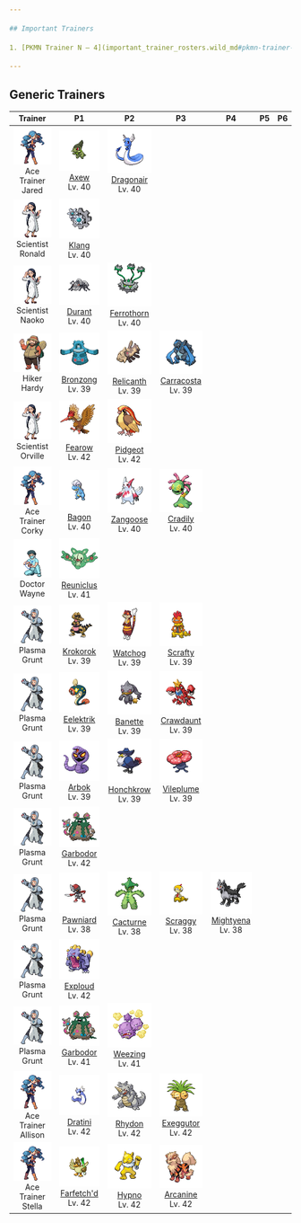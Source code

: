 ```yaml
---

## Important Trainers

1. [PKMN Trainer N – 4](important_trainer_rosters.wild_md#pkmn-trainer-n-4)

---
```


## Generic Trainers</h3>

| Trainer | P1 | P2 | P3 | P4 | P5 | P6 |
|:-------:|:--:|:--:|:--:|:--:|:--:|:--:|
| ![Ace Trainer Jared](../../assets/trainers/ace_trainer.png)<br>Ace Trainer Jared | ![Axew](../../assets/sprites/axew/front.png)<br>[Axew](../../pokemon/axew.wild_md/)<br>Lv. 40 | ![Dragonair](../../assets/sprites/dragonair/front.png)<br>[Dragonair](../../pokemon/dragonair.wild_md/)<br>Lv. 40 |
| ![Scientist Ronald](../../assets/trainers/scientist.png)<br>Scientist Ronald | ![Klang](../../assets/sprites/klang/front.png)<br>[Klang](../../pokemon/klang.wild_md/)<br>Lv. 40 |
| ![Scientist Naoko](../../assets/trainers/scientist.png)<br>Scientist Naoko | ![Durant](../../assets/sprites/durant/front.png)<br>[Durant](../../pokemon/durant.wild_md/)<br>Lv. 40 | ![Ferrothorn](../../assets/sprites/ferrothorn/front.png)<br>[Ferrothorn](../../pokemon/ferrothorn.wild_md/)<br>Lv. 40 |
| ![Hiker Hardy](../../assets/trainers/hiker.png)<br>Hiker Hardy | ![Bronzong](../../assets/sprites/bronzong/front.png)<br>[Bronzong](../../pokemon/bronzong.wild_md/)<br>Lv. 39 | ![Relicanth](../../assets/sprites/relicanth/front.png)<br>[Relicanth](../../pokemon/relicanth.wild_md/)<br>Lv. 39 | ![Carracosta](../../assets/sprites/carracosta/front.png)<br>[Carracosta](../../pokemon/carracosta.wild_md/)<br>Lv. 39 |
| ![Scientist Orville](../../assets/trainers/scientist.png)<br>Scientist Orville | ![Fearow](../../assets/sprites/fearow/front.png)<br>[Fearow](../../pokemon/fearow.wild_md/)<br>Lv. 42 | ![Pidgeot](../../assets/sprites/pidgeot/front.png)<br>[Pidgeot](../../pokemon/pidgeot.wild_md/)<br>Lv. 42 |
| ![Ace Trainer Corky](../../assets/trainers/ace_trainer.png)<br>Ace Trainer Corky | ![Bagon](../../assets/sprites/bagon/front.png)<br>[Bagon](../../pokemon/bagon.wild_md/)<br>Lv. 40 | ![Zangoose](../../assets/sprites/zangoose/front.png)<br>[Zangoose](../../pokemon/zangoose.wild_md/)<br>Lv. 40 | ![Cradily](../../assets/sprites/cradily/front.png)<br>[Cradily](../../pokemon/cradily.wild_md/)<br>Lv. 40 |
| ![Doctor Wayne](../../assets/trainers/doctor.png)<br>Doctor Wayne | ![Reuniclus](../../assets/sprites/reuniclus/front.png)<br>[Reuniclus](../../pokemon/reuniclus.wild_md/)<br>Lv. 41 |
| ![Plasma Grunt](../../assets/trainers/plasma_grunt.png)<br>Plasma Grunt | ![Krokorok](../../assets/sprites/krokorok/front.png)<br>[Krokorok](../../pokemon/krokorok.wild_md/)<br>Lv. 39 | ![Watchog](../../assets/sprites/watchog/front.png)<br>[Watchog](../../pokemon/watchog.wild_md/)<br>Lv. 39 | ![Scrafty](../../assets/sprites/scrafty/front.png)<br>[Scrafty](../../pokemon/scrafty.wild_md/)<br>Lv. 39 |
| ![Plasma Grunt](../../assets/trainers/plasma_grunt.png)<br>Plasma Grunt | ![Eelektrik](../../assets/sprites/eelektrik/front.png)<br>[Eelektrik](../../pokemon/eelektrik.wild_md/)<br>Lv. 39 | ![Banette](../../assets/sprites/banette/front.png)<br>[Banette](../../pokemon/banette.wild_md/)<br>Lv. 39 | ![Crawdaunt](../../assets/sprites/crawdaunt/front.png)<br>[Crawdaunt](../../pokemon/crawdaunt.wild_md/)<br>Lv. 39 |
| ![Plasma Grunt](../../assets/trainers/plasma_grunt.png)<br>Plasma Grunt | ![Arbok](../../assets/sprites/arbok/front.png)<br>[Arbok](../../pokemon/arbok.wild_md/)<br>Lv. 39 | ![Honchkrow](../../assets/sprites/honchkrow/front.png)<br>[Honchkrow](../../pokemon/honchkrow.wild_md/)<br>Lv. 39 | ![Vileplume](../../assets/sprites/vileplume/front.png)<br>[Vileplume](../../pokemon/vileplume.wild_md/)<br>Lv. 39 |
| ![Plasma Grunt](../../assets/trainers/plasma_grunt.png)<br>Plasma Grunt | ![Garbodor](../../assets/sprites/garbodor/front.png)<br>[Garbodor](../../pokemon/garbodor.wild_md/)<br>Lv. 42 |
| ![Plasma Grunt](../../assets/trainers/plasma_grunt.png)<br>Plasma Grunt | ![Pawniard](../../assets/sprites/pawniard/front.png)<br>[Pawniard](../../pokemon/pawniard.wild_md/)<br>Lv. 38 | ![Cacturne](../../assets/sprites/cacturne/front.png)<br>[Cacturne](../../pokemon/cacturne.wild_md/)<br>Lv. 38 | ![Scraggy](../../assets/sprites/scraggy/front.png)<br>[Scraggy](../../pokemon/scraggy.wild_md/)<br>Lv. 38 | ![Mightyena](../../assets/sprites/mightyena/front.png)<br>[Mightyena](../../pokemon/mightyena.wild_md/)<br>Lv. 38 |
| ![Plasma Grunt](../../assets/trainers/plasma_grunt.png)<br>Plasma Grunt | ![Exploud](../../assets/sprites/exploud/front.png)<br>[Exploud](../../pokemon/exploud.wild_md/)<br>Lv. 42 |
| ![Plasma Grunt](../../assets/trainers/plasma_grunt.png)<br>Plasma Grunt | ![Garbodor](../../assets/sprites/garbodor/front.png)<br>[Garbodor](../../pokemon/garbodor.wild_md/)<br>Lv. 41 | ![Weezing](../../assets/sprites/weezing/front.png)<br>[Weezing](../../pokemon/weezing.wild_md/)<br>Lv. 41 |
| ![Ace Trainer Allison](../../assets/trainers/ace_trainer.png)<br>Ace Trainer Allison | ![Dratini](../../assets/sprites/dratini/front.png)<br>[Dratini](../../pokemon/dratini.wild_md/)<br>Lv. 42 | ![Rhydon](../../assets/sprites/rhydon/front.png)<br>[Rhydon](../../pokemon/rhydon.wild_md/)<br>Lv. 42 | ![Exeggutor](../../assets/sprites/exeggutor/front.png)<br>[Exeggutor](../../pokemon/exeggutor.wild_md/)<br>Lv. 42 |
| ![Ace Trainer Stella](../../assets/trainers/ace_trainer.png)<br>Ace Trainer Stella | ![Farfetch'd](../../assets/sprites/farfetchd/front.png)<br>[Farfetch'd](../../pokemon/farfetchd.wild_md/)<br>Lv. 42 | ![Hypno](../../assets/sprites/hypno/front.png)<br>[Hypno](../../pokemon/hypno.wild_md/)<br>Lv. 42 | ![Arcanine](../../assets/sprites/arcanine/front.png)<br>[Arcanine](../../pokemon/arcanine.wild_md/)<br>Lv. 42 |

